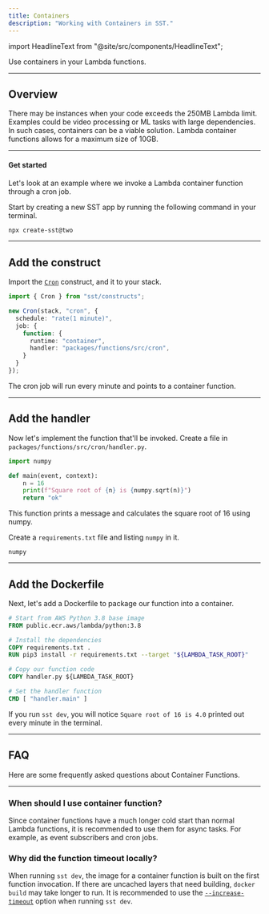 ```yaml
---
title: Containers
description: "Working with Containers in SST."
---
```


import HeadlineText from "@site/src/components/HeadlineText";

<HeadlineText>

Use containers in your Lambda functions.

</HeadlineText>

---

## Overview

There may be instances when your code exceeds the 250MB Lambda limit. Examples could be video processing or ML tasks with large dependencies. In such cases, containers can be a viable solution. Lambda container functions allows for a maximum size of 10GB.

---

#### Get started

Let's look at an example where we invoke a Lambda container function through a cron job.

Start by creating a new SST app by running the following command in your terminal.

```bash
npx create-sst@two
```

---

## Add the construct

Import the [`Cron`](constructs/Cron.md) construct, and it to your stack.

```ts title="stacks/MyStack.ts"
import { Cron } from "sst/constructs";

new Cron(stack, "cron", {
  schedule: "rate(1 minute)",
  job: {
    function: {
      runtime: "container",
      handler: "packages/functions/src/cron",
    }
  }
});
```

The cron job will run every minute and points to a container function.

---

## Add the handler

Now let's implement the function that'll be invoked. Create a file in `packages/functions/src/cron/handler.py`.

```py title="packages/functions/src/cron/handler.py"
import numpy

def main(event, context):
    n = 16
    print(f"Square root of {n} is {numpy.sqrt(n)}")
    return "ok"
```

This function prints a message and calculates the square root of 16 using numpy.

Create a `requirements.txt` file and listing `numpy` in it.

``` title="packages/functions/src/cron/requirements.txt"
numpy
```

---

## Add the Dockerfile

Next, let's add a Dockerfile to package our function into a container.

```Dockerfile title="packages/functions/src/cron/Dockerfile"
# Start from AWS Python 3.8 base image
FROM public.ecr.aws/lambda/python:3.8

# Install the dependencies
COPY requirements.txt .
RUN pip3 install -r requirements.txt --target "${LAMBDA_TASK_ROOT}"

# Copy our function code
COPY handler.py ${LAMBDA_TASK_ROOT}

# Set the handler function
CMD [ "handler.main" ]
```

If you run `sst dev`, you will notice `Square root of 16 is 4.0` printed out every minute in the terminal.

---

## FAQ

Here are some frequently asked questions about Container Functions.

---

### When should I use container function?

Since container functions have a much longer cold start than normal Lambda functions, it is recommended to use them for async tasks. For example, as event subscribers and cron jobs.

### Why did the function timeout locally?

When running `sst dev`, the image for a container function is built on the first function invocation. If there are uncached layers that need building, `docker build` may take longer to run. It is recommended to use the [`--increase-timeout`](packages/sst.md#sst-dev) option when running `sst dev`.
